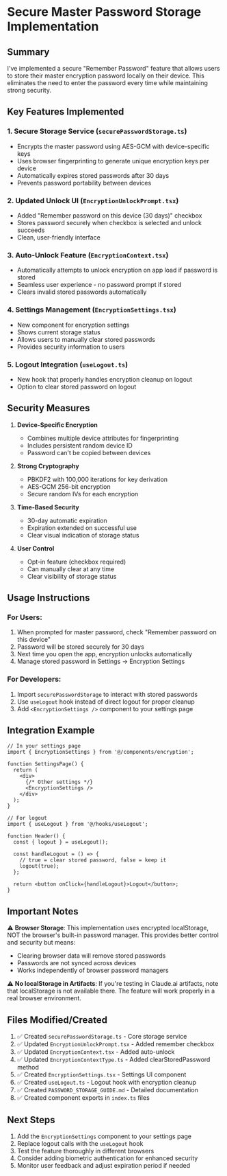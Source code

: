 # Secure Master Password Storage Implementation

## Summary
I've implemented a secure "Remember Password" feature that allows users to store their master encryption password locally on their device. This eliminates the need to enter the password every time while maintaining strong security.

## Key Features Implemented

### 1. **Secure Storage Service** (`securePasswordStorage.ts`)
- Encrypts the master password using AES-GCM with device-specific keys
- Uses browser fingerprinting to generate unique encryption keys per device
- Automatically expires stored passwords after 30 days
- Prevents password portability between devices

### 2. **Updated Unlock UI** (`EncryptionUnlockPrompt.tsx`)
- Added "Remember password on this device (30 days)" checkbox
- Stores password securely when checkbox is selected and unlock succeeds
- Clean, user-friendly interface

### 3. **Auto-Unlock Feature** (`EncryptionContext.tsx`)
- Automatically attempts to unlock encryption on app load if password is stored
- Seamless user experience - no password prompt if stored
- Clears invalid stored passwords automatically

### 4. **Settings Management** (`EncryptionSettings.tsx`)
- New component for encryption settings
- Shows current storage status
- Allows users to manually clear stored passwords
- Provides security information to users

### 5. **Logout Integration** (`useLogout.ts`)
- New hook that properly handles encryption cleanup on logout
- Option to clear stored password on logout

## Security Measures

1. **Device-Specific Encryption**
   - Combines multiple device attributes for fingerprinting
   - Includes persistent random device ID
   - Password can't be copied between devices

2. **Strong Cryptography**
   - PBKDF2 with 100,000 iterations for key derivation
   - AES-GCM 256-bit encryption
   - Secure random IVs for each encryption

3. **Time-Based Security**
   - 30-day automatic expiration
   - Expiration extended on successful use
   - Clear visual indication of storage status

4. **User Control**
   - Opt-in feature (checkbox required)
   - Can manually clear at any time
   - Clear visibility of storage status

## Usage Instructions

### For Users:
1. When prompted for master password, check "Remember password on this device"
2. Password will be stored securely for 30 days
3. Next time you open the app, encryption unlocks automatically
4. Manage stored password in Settings → Encryption Settings

### For Developers:
1. Import `securePasswordStorage` to interact with stored passwords
2. Use `useLogout` hook instead of direct logout for proper cleanup
3. Add `<EncryptionSettings />` component to your settings page

## Integration Example

```tsx
// In your settings page
import { EncryptionSettings } from '@/components/encryption';

function SettingsPage() {
  return (
    <div>
      {/* Other settings */}
      <EncryptionSettings />
    </div>
  );
}

// For logout
import { useLogout } from '@/hooks/useLogout';

function Header() {
  const { logout } = useLogout();
  
  const handleLogout = () => {
    // true = clear stored password, false = keep it
    logout(true);
  };
  
  return <button onClick={handleLogout}>Logout</button>;
}
```

## Important Notes

⚠️ **Browser Storage**: This implementation uses encrypted localStorage, NOT the browser's built-in password manager. This provides better control and security but means:
- Clearing browser data will remove stored passwords
- Passwords are not synced across devices
- Works independently of browser password managers

⚠️ **No localStorage in Artifacts**: If you're testing in Claude.ai artifacts, note that localStorage is not available there. The feature will work properly in a real browser environment.

## Files Modified/Created
1. ✅ Created `securePasswordStorage.ts` - Core storage service
2. ✅ Updated `EncryptionUnlockPrompt.tsx` - Added remember checkbox
3. ✅ Updated `EncryptionContext.tsx` - Added auto-unlock
4. ✅ Updated `EncryptionContextType.ts` - Added clearStoredPassword method
5. ✅ Created `EncryptionSettings.tsx` - Settings UI component
6. ✅ Created `useLogout.ts` - Logout hook with encryption cleanup
7. ✅ Created `PASSWORD_STORAGE_GUIDE.md` - Detailed documentation
8. ✅ Created component exports in `index.ts` files

## Next Steps
1. Add the `EncryptionSettings` component to your settings page
2. Replace logout calls with the `useLogout` hook
3. Test the feature thoroughly in different browsers
4. Consider adding biometric authentication for enhanced security
5. Monitor user feedback and adjust expiration period if needed